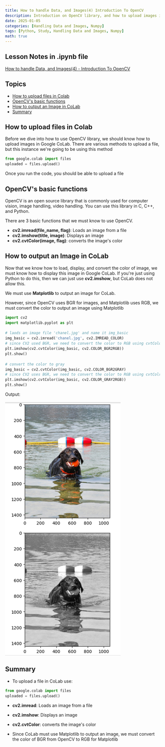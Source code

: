 ```yaml
---
title: How to handle Data, and Images(4) Introduction To OpenCV
description: Introduction on OpenCV library, and how to upload images in CoLab
date: 2025-01-05
categories: [Handling Data and Images, Numpy]
tags: [Python, Study, Handling Data and Images, Numpy]
math: true
---
```


## Lesson Notes in .ipynb file

[How to handle Data, and Images(4) - Introduction To OpenCV](https://github.com/hyeonukim/DataProcessing_ImageHandling/blob/main/How_to_handle_Data%2C_and_Images(4)_Introduction_To_OpenCV.ipynb)

## Topics


- [How to upload files in Colab](#how-to-upload-files-in-colab)
- [OpenCV's basic functions](#opencvs-basic-functions)
- [How to output an Image in CoLab](#how-to-output-an-image-in-colab)
- [Summary](#summary)


## How to upload files in Colab

Before we dive into how to use OpenCV library, we should know how to upload images in Google CoLab. There are various methods to upload a file, but this instance we're going to be using this method

```python
from google.colab import files
uploaded = files.upload()
```

Once you run the code, you should be able to upload a file

## OpenCV's basic functions

OpenCV is an open source library that is commonly used for computer vision, image handling, video handling. You can use this library in C, C++, and Python.

There are 3 basic functions that we must know to use OpenCV.

- **cv2.imread(file_name, flag)**: Loads an image from a file
- **cv2.imshow(title, image)**: Displays an image
- **cv2.cvtColor(image, flag)**: converts the image's color

## How to output an Image in CoLab

Now that we know how to load, display, and convert the color of image, we must know how to display this image in Google CoLab. If you're just using Python to do this, then we can just use **cv2.imshow**, but CoLab does not allow this.

We must use **Matplotlib** to output an image for CoLab.

However, since OpenCV uses BGR for images, and Matplotlib uses RGB, we must convert the color to output an image using Matplotlib

```python
import cv2
import matplotlib.pyplot as plt

# laods an image file 'chanel.jpg' and name it img_basic
img_basic = cv2.imread('chanel.jpg', cv2.IMREAD_COLOR)
# since CV2 used BGR, we need to convert the color to RGB using cvtColor for Matplotlib
plt.imshow(cv2.cvtColor(img_basic, cv2.COLOR_BGR2RGB))
plt.show()

# convert the color to gray
img_basic = cv2.cvtColor(img_basic, cv2.COLOR_BGR2GRAY)
# since CV2 uses BGR, we need to convert the color to RGB using cvtColro for Matplotlib
plt.imshow(cv2.cvtColor(img_basic, cv2.COLOR_GRAY2RGB))
plt.show()
```
Output:

![Desktop View](/assets/img/HandleImageData/4-HowToOutputImageInColab.PNG)


## Summary

- To upload a file in CoLab use:
```python
from google.colab import files
uploaded = files.upload()
```

- **cv2.imread**: Loads an image from a file

- **cv2.imshow**: Displays an image

- **cv2.cvtColor**: converts the image's color

- Since CoLab must use Matplotlib to output an image, we must convert the color of BGR from OpenCV to RGB for Matplotlib